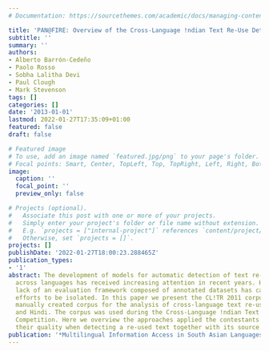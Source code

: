 ```yaml
---
# Documentation: https://sourcethemes.com/academic/docs/managing-content/

title: 'PAN@FIRE: Overview of the Cross-Language !ndian Text Re-Use Detection Competition'
subtitle: ''
summary: ''
authors:
- Alberto Barrón-Cedeño
- Paolo Rosso
- Sobha Lalitha Devi
- Paul Clough
- Mark Stevenson
tags: []
categories: []
date: '2013-01-01'
lastmod: 2022-01-27T17:35:09+01:00
featured: false
draft: false

# Featured image
# To use, add an image named `featured.jpg/png` to your page's folder.
# Focal points: Smart, Center, TopLeft, Top, TopRight, Left, Right, BottomLeft, Bottom, BottomRight.
image:
  caption: ''
  focal_point: ''
  preview_only: false

# Projects (optional).
#   Associate this post with one or more of your projects.
#   Simply enter your project's folder or file name without extension.
#   E.g. `projects = ["internal-project"]` references `content/project/deep-learning/index.md`.
#   Otherwise, set `projects = []`.
projects: []
publishDate: '2022-01-27T18:00:23.288465Z'
publication_types:
- '1'
abstract: The development of models for automatic detection of text re-use and plagiarism
  across languages has received increasing attention in recent years. However, the
  lack of an evaluation framework composed of annotated datasets has caused these
  efforts to be isolated. In this paper we present the CL!TR 2011 corpus, the first
  manually created corpus for the analysis of cross-language text re-use between English
  and Hindi. The corpus was used during the Cross-Language !ndian Text Re-Use Detection
  Competition. Here we overview the approaches applied the contestants and evaluate
  their quality when detecting a re-used text together with its source.
publication: '*Multilingual Information Access in South Asian Languages*'
---
```


